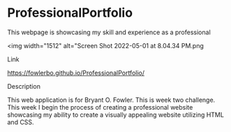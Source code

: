 # ProfessionalPortfolio
This webpage is showcasing my skill and experience as a professional

<img width="1512" alt="Screen Shot 2022-05-01 at 8.04.34 PM.png

Link 

https://fowlerbo.github.io/ProfessionalPortfolio/

Description

This web application is for Bryant O. Fowler. This is week two challenge. This week I begin the process of creating a professional website showcasing my ability to create a visually appealing website utilizing HTML and CSS.
